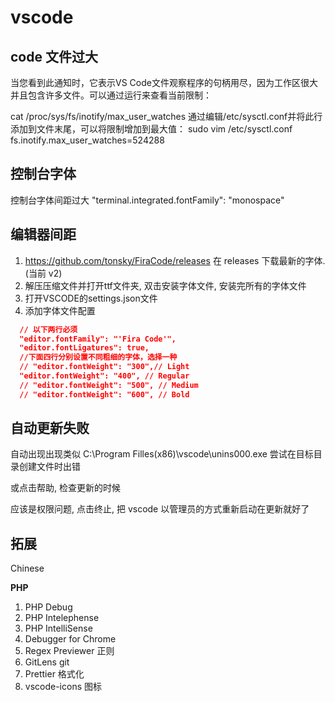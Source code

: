 # vscode

## code 文件过大

当您看到此通知时，它表示VS Code文件观察程序的句柄用尽，因为工作区很大并且包含许多文件。可以通过运行来查看当前限制：

cat /proc/sys/fs/inotify/max_user_watches
通过编辑/etc/sysctl.conf并将此行添加到文件末尾，可以将限制增加到最大值：
sudo vim /etc/sysctl.conf
fs.inotify.max_user_watches=524288

## 控制台字体
控制台字体间距过大
 "terminal.integrated.fontFamily": "monospace"

## 编辑器间距

1. https://github.com/tonsky/FiraCode/releases
  在 releases 下载最新的字体. (当前 v2)
2. 解压压缩文件并打开ttf文件夹, 双击安装字体文件, 安装完所有的字体文件
3. 打开VSCODE的settings.json文件
5. 添加字体文件配置
```json
  // 以下两行必须
  "editor.fontFamily": "'Fira Code'",
  "editor.fontLigatures": true,
  //下面四行分别设置不同粗细的字体，选择一种
  // "editor.fontWeight": "300",// Light
  "editor.fontWeight": "400", // Regular
  // "editor.fontWeight": "500", // Medium
  // "editor.fontWeight": "600", // Bold
```

## 自动更新失败

自动出现出现类似
C:\Program Filles(x86)\vscode\unins000.exe
尝试在目标目录创建文件时出错

或点击帮助, 检查更新的时候

应该是权限问题, 点击终止, 把 vscode 以管理员的方式重新启动在更新就好了

## 拓展

Chinese

**PHP**
1. PHP Debug
2. PHP Intelephense
3. PHP IntelliSense
4. Debugger for Chrome 
5. Regex Previewer 正则
6. GitLens git
7. Prettier 格式化
8. vscode-icons 图标

